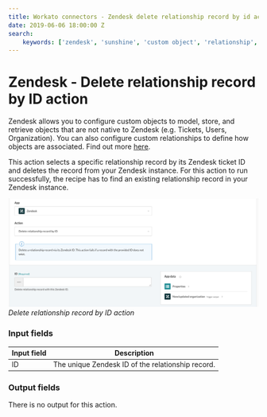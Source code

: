 ```yaml
---
title: Workato connectors - Zendesk delete relationship record by id action
date: 2019-06-06 18:00:00 Z
search:
    keywords: ['zendesk', 'sunshine', 'custom object', 'relationship', 'delete', 'update']
---
```


# Zendesk - Delete relationship record by ID action
Zendesk allows you to configure custom objects to model, store, and retrieve objects that are not native to Zendesk (e.g. Tickets, Users, Organization). You can also configure custom relationships to define how objects are associated. Find out more [here](/connectors/zendesk/custom-objects.md).

This action selects a specific relationship record by its Zendesk ticket ID and deletes the record from your Zendesk instance. For this action to run successfully, the recipe has to find an existing relationship record in your Zendesk instance.

![Delete relationship record by ID action](/assets/images/connectors/zendesk/delete-relationship-record-by-id-action.png)
*Delete relationship record by ID action*

### Input fields
| Input field | Description                                       |
|-------------|---------------------------------------------------|
| ID          | The unique Zendesk ID of the relationship record. |

### Output fields
There is no output for this action.
